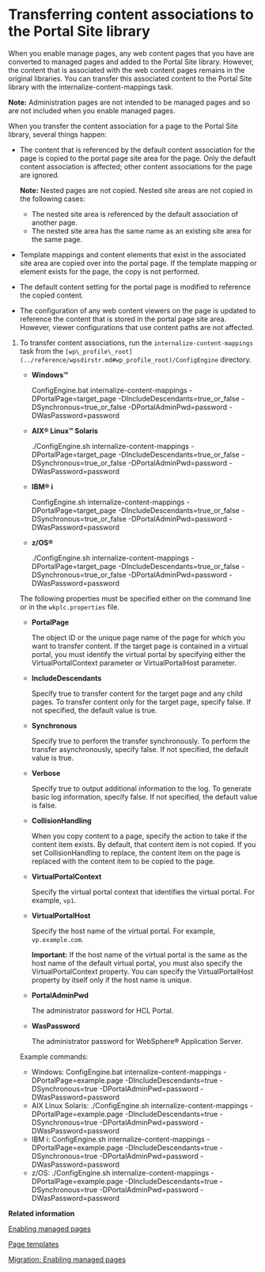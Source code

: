 # Transferring content associations to the Portal Site library

When you enable manage pages, any web content pages that you have are converted to managed pages and added to the Portal Site library. However, the content that is associated with the web content pages remains in the original libraries. You can transfer this associated content to the Portal Site library with the internalize-content-mappings task.

**Note:** Administration pages are not intended to be managed pages and so are not included when you enable managed pages.

When you transfer the content association for a page to the Portal Site library, several things happen:

-   The content that is referenced by the default content association for the page is copied to the portal page site area for the page. Only the default content association is affected; other content associations for the page are ignored.

    **Note:** Nested pages are not copied. Nested site areas are not copied in the following cases:

    -   The nested site area is referenced by the default association of another page.
    -   The nested site area has the same name as an existing site area for the same page.
-   Template mappings and content elements that exist in the associated site area are copied over into the portal page. If the template mapping or element exists for the page, the copy is not performed.
-   The default content setting for the portal page is modified to reference the copied content.
-   The configuration of any web content viewers on the page is updated to reference the content that is stored in the portal page site area. However, viewer configurations that use content paths are not affected.

1.  To transfer content associations, run the `internalize-content-mappings` task from the `[wp\_profile\_root](../reference/wpsdirstr.md#wp_profile_root)/ConfigEngine` directory.

    -   **Windows™**

        ConfigEngine.bat internalize-content-mappings -DPortalPage=target\_page -DIncludeDescendants=true\_or\_false -DSynchronous=true\_or\_false -DPortalAdminPwd=password -DWasPassword=password

    -   **AIX® Linux™ Solaris**

        ./ConfigEngine.sh internalize-content-mappings -DPortalPage=target\_page -DIncludeDescendants=true\_or\_false -DSynchronous=true\_or\_false -DPortalAdminPwd=password -DWasPassword=password

    -   **IBM® i**

        ConfigEngine.sh internalize-content-mappings -DPortalPage=target\_page -DIncludeDescendants=true\_or\_false -DSynchronous=true\_or\_false -DPortalAdminPwd=password -DWasPassword=password

    -   **z/OS®**

        ./ConfigEngine.sh internalize-content-mappings -DPortalPage=target\_page -DIncludeDescendants=true\_or\_false -DSynchronous=true\_or\_false -DPortalAdminPwd=password -DWasPassword=password

    The following properties must be specified either on the command line or in the `wkplc.properties` file.

    -   **PortalPage**

        The object ID or the unique page name of the page for which you want to transfer content. If the target page is contained in a virtual portal, you must identify the virtual portal by specifying either the VirtualPortalContext parameter or VirtualPortalHost parameter.

    -   **IncludeDescendants**

        Specify true to transfer content for the target page and any child pages. To transfer content only for the target page, specify false. If not specified, the default value is true.

    -   **Synchronous**

        Specify true to perform the transfer synchronously. To perform the transfer asynchronously, specify false. If not specified, the default value is true.

    -   **Verbose**

        Specify true to output additional information to the log. To generate basic log information, specify false. If not specified, the default value is false.

    -   ****CollisionHandling****

        When you copy content to a page, specify the action to take if the content item exists. By default, that content item is not copied. If you set CollisionHandling to replace, the content item on the page is replaced with the content item to be copied to the page.

    -   **VirtualPortalContext**

        Specify the virtual portal context that identifies the virtual portal. For example, `vp1`.

    -   **VirtualPortalHost**

        Specify the host name of the virtual portal. For example, `vp.example.com`.

        **Important:** If the host name of the virtual portal is the same as the host name of the default virtual portal, you must also specify the VirtualPortalContext property. You can specify the VirtualPortalHost property by itself only if the host name is unique.

    -   **PortalAdminPwd**

        The administrator password for HCL Portal.

    -   **WasPassword**

        The administrator password for WebSphere® Application Server.

    Example commands:

    -   Windows: ConfigEngine.bat internalize-content-mappings -DPortalPage=example.page -DIncludeDescendants=true -DSynchronous=true -DPortalAdminPwd=password -DWasPassword=password
    -   AIX Linux Solaris: ./ConfigEngine.sh internalize-content-mappings -DPortalPage=example.page -DIncludeDescendants=true -DSynchronous=true -DPortalAdminPwd=password -DWasPassword=password
    -   IBM i: ConfigEngine.sh internalize-content-mappings -DPortalPage=example.page -DIncludeDescendants=true -DSynchronous=true -DPortalAdminPwd=password -DWasPassword=password
    -   z/OS: ./ConfigEngine.sh internalize-content-mappings -DPortalPage=example.page -DIncludeDescendants=true -DSynchronous=true -DPortalAdminPwd=password -DWasPassword=password


**Related information**  


[Enabling managed pages](../wcm/wcm_config_mngpages_enable.md)

[Page templates](../site/site_page_temps.md)

[Migration: Enabling managed pages](../migrate/mig_t_enable_mngpages.md)

